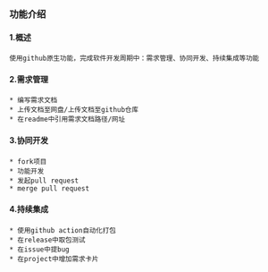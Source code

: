 ### 功能介绍

#### 1.概述
	使用github原生功能，完成软件开发周期中：需求管理、协同开发、持续集成等功能

#### 2.需求管理
	* 编写需求文档
	* 上传文档至网盘/上传文档至github仓库
	* 在readme中引用需求文档路径/网址

#### 3.协同开发
	* fork项目
	* 功能开发
	* 发起pull request
	* merge pull request

#### 4.持续集成
	* 使用github action自动化打包
	* 在release中取包测试
	* 在issue中提bug
	* 在project中增加需求卡片

